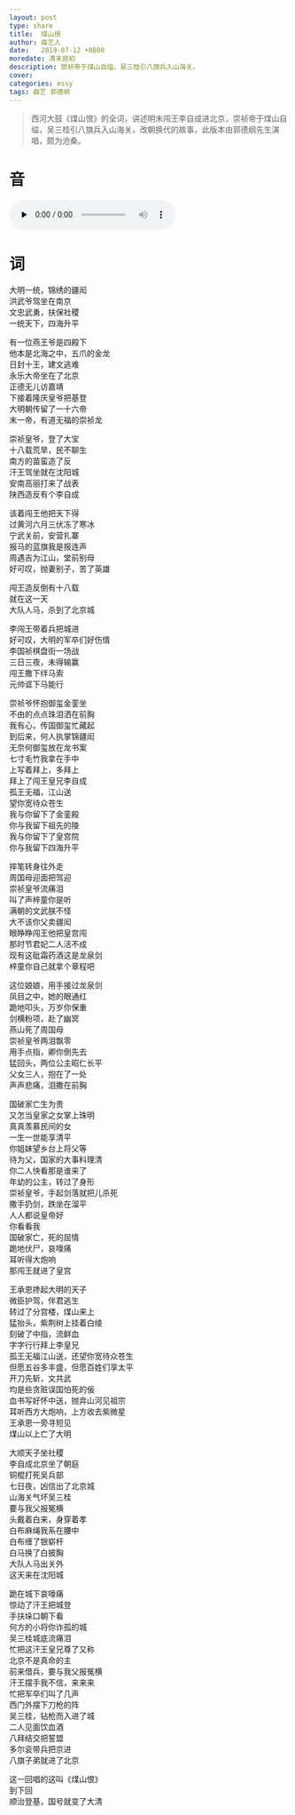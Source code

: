 ```yaml
---
layout: post
type: share
title:  煤山恨
author: 曲艺人
date:   2019-07-12 +0800
moredate: 清末民初
description: 崇祯帝于煤山自缢，吴三桂引八旗兵入山海关。
cover: 
categories: essy
tags: 曲艺 郭德纲
---
```


> 西河大鼓《煤山恨》的全词，讲述明末闯王李自成进北京，崇祯帝于煤山自缢，吴三桂引八旗兵入山海关，改朝换代的故事，此版本由郭德纲先生演唱，颇为沧桑。

# 音

<audio controls preload="none"><source src="https://apqx.oss-cn-hangzhou.aliyuncs.com/blog/audio/xihedagu_meishanhen.mp3" type="audio/mp3" /></audio>

# 词

大明一统，锦绣的疆闳  
洪武爷驾坐在南京  
文忠武勇，扶保社稷  
一统天下，四海升平  

有一位燕王爷是四殿下  
他本是北海之中，五爪的金龙  
日封十王，建文逃难  
永乐大帝坐在了北京  
正德无儿访嘉靖  
下接着隆庆皇爷把基登  
大明朝传留了一十六帝  
末一帝，有道无福的崇祯龙  

崇祯皇爷，登了大宝  
十八载荒旱，民不聊生  
南方的苗蛮造了反  
汗王驾坐就在沈阳城  
安南高丽打来了战表  
陕西造反有个李自成  

该着闯王他把天下得  
过黄河六月三伏冻了寒冰  
宁武关前，安营扎寨  
报马的蓝旗我是报连声  
周遇吉为江山，堂前别母  
好可叹，抛妻别子，苦了英雄  

闯王造反倒有十八载  
就在这一天  
大队人马，杀到了北京城  

李闯王带着兵把城进  
好可叹，大明的军卒们好伤情  
李国祯棋盘街一场战  
三日三夜，未得输赢  
闯王撒下绊马索  
元帅诓下马能行  

崇祯爷怀抱御玺金銮坐  
不由的点点珠泪洒在前胸  
我有心，传国御玺忙藏起  
到后来，何人执掌锦疆闳  
无奈何御玺放在龙书案  
七寸毛竹我拿在手中  
上写着拜上，多拜上  
拜上了闯王皇兄李自成  
孤王无福，江山送  
望你宽待众苍生  
我与你留下了金銮殿  
你与我留下祖先的陵  
我与你留下了皇宫院  
你与我留下四海升平  

摔笔转身往外走  
周国母迎面把驾迎  
崇祯皇爷流痛泪  
叫了声梓童你是听  
满朝的文武朕不怪  
大不该你父卖疆闳  
眼睁睁闯王他把皇宫闯  
那时节君妃二人活不成  
现有这砒霜药酒这是龙泉剑  
梓童你自己就拿个章程吧  

这位娘娘，用手接过龙泉剑  
凤目之中，她的眼通红  
跪地叩头，万岁你保重  
剑横粉项，赴了幽冥  
燕山死了周国母  
崇祯皇爷两泪飘零  
用手点指，卿你倒先去  
猛回头，两位公主昭仁长平  
父女三人，抱在了一处  
声声悲痛，泪撒在前胸  

国破家亡生为贵  
又怎当皇家之女掌上珠明  
真真羡慕民间的女  
一生一世能享清平  
你姐妹望乡台上将父等  
待为父，国家的大事料理清  
你二人快看那是谁来了  
年幼的公主，转过了身形  
崇祯皇爷，手起剑落就把儿杀死  
撒手扔剑，跌坐在溜平  
人人都说皇帝好  
你看看我  
国破家亡，死的屈情  
跪地伏尸，哀嚎痛  
耳听得大炮响  
那闯王就进了皇宫  

王承恩搀起大明的天子  
微臣护驾，伴君逃生  
转过了分宫楼，煤山来上  
猛抬头，紫荆树上挂着白绫  
刻破了中指，流鲜血  
字字行行拜上李皇兄  
孤王无福江山送，还望你宽待众苍生  
但愿五谷多丰盛，但愿百姓们享太平  
开刀先斩，文共武  
均是些贪赃误国怕死的佞  
血书写好怀中送，抛弃山河见祖宗  
耳听西方大炮响，上方收去紫微星  
王承恩一旁寻短见  
煤山以上亡了大明  

大顺天子坐社稷  
李自成北京坐了朝庭  
铜棍打死吴兵部  
七日夜，凶信出了北京城  
山海关气坏吴三桂  
要与我父报冤横  
头戴着白来，身穿着孝  
白布麻绳我系在腰中  
白布缠了银崭杆  
白马换了白披胸  
大队人马出关外  
这天来在沈阳城  

跪在城下哀嚎痛  
惊动了汗王把城登  
手扶垛口朝下看  
何方的小将你诈孤的城  
吴三桂城底流痛泪  
忙把这汗王皇兄尊了又称  
北京不是真命的主  
前来借兵，要与我父报冤横  
汗王摆手我不信，来来来  
忙把军卒们叫了几声  
西门外摆下刀枪的阵  
吴三桂，钻枪而入进了城  
二人见面饮血酒  
八拜结交把誓盟  
多尔衮带兵把京进  
八旗子弟就进了北京  

这一回唱的这叫《煤山恨》  
到下回  
顺治登基，国号就变了大清  